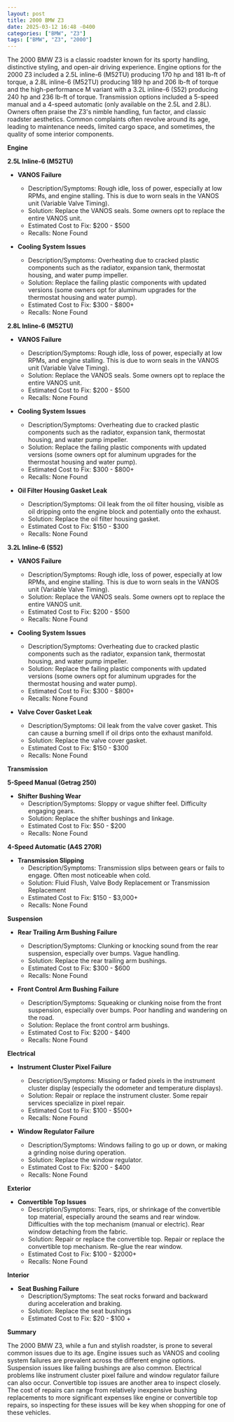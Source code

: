 ```yaml
---
layout: post
title: 2000 BMW Z3
date: 2025-03-12 16:48 -0400
categories: ["BMW", "Z3"]
tags: ["BMW", "Z3", "2000"]
---
```

The 2000 BMW Z3 is a classic roadster known for its sporty handling, distinctive styling, and open-air driving experience. Engine options for the 2000 Z3 included a 2.5L inline-6 (M52TU) producing 170 hp and 181 lb-ft of torque, a 2.8L inline-6 (M52TU) producing 189 hp and 206 lb-ft of torque and the high-performance M variant with a 3.2L inline-6 (S52) producing 240 hp and 236 lb-ft of torque. Transmission options included a 5-speed manual and a 4-speed automatic (only available on the 2.5L and 2.8L). Owners often praise the Z3's nimble handling, fun factor, and classic roadster aesthetics. Common complaints often revolve around its age, leading to maintenance needs, limited cargo space, and sometimes, the quality of some interior components.

**Engine**

**2.5L Inline-6 (M52TU)**

* **VANOS Failure**
    * Description/Symptoms: Rough idle, loss of power, especially at low RPMs, and engine stalling. This is due to worn seals in the VANOS unit (Variable Valve Timing).
    * Solution: Replace the VANOS seals. Some owners opt to replace the entire VANOS unit.
    * Estimated Cost to Fix: $200 - $500
    * Recalls: None Found

* **Cooling System Issues**
    * Description/Symptoms: Overheating due to cracked plastic components such as the radiator, expansion tank, thermostat housing, and water pump impeller.
    * Solution: Replace the failing plastic components with updated versions (some owners opt for aluminum upgrades for the thermostat housing and water pump).
    * Estimated Cost to Fix: $300 - $800+
    * Recalls: None Found

**2.8L Inline-6 (M52TU)**

* **VANOS Failure**
    * Description/Symptoms: Rough idle, loss of power, especially at low RPMs, and engine stalling. This is due to worn seals in the VANOS unit (Variable Valve Timing).
    * Solution: Replace the VANOS seals. Some owners opt to replace the entire VANOS unit.
    * Estimated Cost to Fix: $200 - $500
    * Recalls: None Found

* **Cooling System Issues**
    * Description/Symptoms: Overheating due to cracked plastic components such as the radiator, expansion tank, thermostat housing, and water pump impeller.
    * Solution: Replace the failing plastic components with updated versions (some owners opt for aluminum upgrades for the thermostat housing and water pump).
    * Estimated Cost to Fix: $300 - $800+
    * Recalls: None Found

* **Oil Filter Housing Gasket Leak**
    * Description/Symptoms: Oil leak from the oil filter housing, visible as oil dripping onto the engine block and potentially onto the exhaust.
    * Solution: Replace the oil filter housing gasket.
    * Estimated Cost to Fix: $150 - $300
    * Recalls: None Found

**3.2L Inline-6 (S52)**

* **VANOS Failure**
    * Description/Symptoms: Rough idle, loss of power, especially at low RPMs, and engine stalling. This is due to worn seals in the VANOS unit (Variable Valve Timing).
    * Solution: Replace the VANOS seals. Some owners opt to replace the entire VANOS unit.
    * Estimated Cost to Fix: $200 - $500
    * Recalls: None Found

* **Cooling System Issues**
    * Description/Symptoms: Overheating due to cracked plastic components such as the radiator, expansion tank, thermostat housing, and water pump impeller.
    * Solution: Replace the failing plastic components with updated versions (some owners opt for aluminum upgrades for the thermostat housing and water pump).
    * Estimated Cost to Fix: $300 - $800+
    * Recalls: None Found

* **Valve Cover Gasket Leak**
    * Description/Symptoms: Oil leak from the valve cover gasket. This can cause a burning smell if oil drips onto the exhaust manifold.
    * Solution: Replace the valve cover gasket.
    * Estimated Cost to Fix: $150 - $300
    * Recalls: None Found

**Transmission**

**5-Speed Manual (Getrag 250)**

* **Shifter Bushing Wear**
    * Description/Symptoms: Sloppy or vague shifter feel. Difficulty engaging gears.
    * Solution: Replace the shifter bushings and linkage.
    * Estimated Cost to Fix: $50 - $200
    * Recalls: None Found

**4-Speed Automatic (A4S 270R)**
* **Transmission Slipping**
    * Description/Symptoms: Transmission slips between gears or fails to engage. Often most noticeable when cold.
    * Solution: Fluid Flush, Valve Body Replacement or Transmission Replacement
    * Estimated Cost to Fix: $150 - $3,000+
    * Recalls: None Found

**Suspension**

* **Rear Trailing Arm Bushing Failure**
    * Description/Symptoms: Clunking or knocking sound from the rear suspension, especially over bumps. Vague handling.
    * Solution: Replace the rear trailing arm bushings.
    * Estimated Cost to Fix: $300 - $600
    * Recalls: None Found

* **Front Control Arm Bushing Failure**
    * Description/Symptoms: Squeaking or clunking noise from the front suspension, especially over bumps. Poor handling and wandering on the road.
    * Solution: Replace the front control arm bushings.
    * Estimated Cost to Fix: $200 - $400
    * Recalls: None Found

**Electrical**

* **Instrument Cluster Pixel Failure**
    * Description/Symptoms: Missing or faded pixels in the instrument cluster display (especially the odometer and temperature displays).
    * Solution: Repair or replace the instrument cluster. Some repair services specialize in pixel repair.
    * Estimated Cost to Fix: $100 - $500+
    * Recalls: None Found

* **Window Regulator Failure**
    * Description/Symptoms: Windows failing to go up or down, or making a grinding noise during operation.
    * Solution: Replace the window regulator.
    * Estimated Cost to Fix: $200 - $400
    * Recalls: None Found

**Exterior**

* **Convertible Top Issues**
    * Description/Symptoms: Tears, rips, or shrinkage of the convertible top material, especially around the seams and rear window. Difficulties with the top mechanism (manual or electric). Rear window detaching from the fabric.
    * Solution: Repair or replace the convertible top. Repair or replace the convertible top mechanism. Re-glue the rear window.
    * Estimated Cost to Fix: $100 - $2000+
    * Recalls: None Found

**Interior**

* **Seat Bushing Failure**
    * Description/Symptoms: The seat rocks forward and backward during acceleration and braking.
    * Solution: Replace the seat bushings
    * Estimated Cost to Fix: $20 - $100 +

**Summary**

The 2000 BMW Z3, while a fun and stylish roadster, is prone to several common issues due to its age. Engine issues such as VANOS and cooling system failures are prevalent across the different engine options. Suspension issues like failing bushings are also common. Electrical problems like instrument cluster pixel failure and window regulator failure can also occur. Convertible top issues are another area to inspect closely. The cost of repairs can range from relatively inexpensive bushing replacements to more significant expenses like engine or convertible top repairs, so inspecting for these issues will be key when shopping for one of these vehicles.

